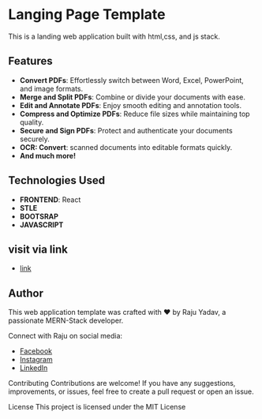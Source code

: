 
# Langing Page Template

This is a landing web application built with html,css, and js stack. 

## Features

- **Convert PDFs**: Effortlessly switch between Word, Excel, PowerPoint, and image formats.
- **Merge and Split PDFs**: Combine or divide your documents with ease.
- **Edit and Annotate PDFs**: Enjoy smooth editing and annotation tools.
- **Compress and Optimize PDFs**: Reduce file sizes while maintaining top quality.
- **Secure and Sign PDFs**: Protect and authenticate your documents securely.
- **OCR: Convert**: scanned documents into editable formats quickly.
- **And much more!**

## Technologies Used

- **FRONTEND**: React 
- **STLE**
- **BOOTSRAP**
- **JAVASCRIPT** 

## visit via link

- [link](https://raaz23.github.io/FLY_Assessment/)

## Author

This web application template was crafted with ❤️ by Raju Yadav, a passionate MERN-Stack developer.

Connect with Raju on social media:

- [Facebook](https://www.facebook.com/loveraju.yadav/)
- [Instagram](https://www.instagram.com/raazveer30/)
- [LinkedIn](https://www.linkedin.com/in/raju-yadav-148525283/)

Contributing
Contributions are welcome! If you have any suggestions, improvements, or issues, feel free to create a pull request or open an issue.

License
This project is licensed under the MIT License 

